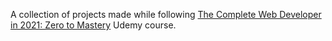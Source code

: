 A collection of projects made while following [The Complete Web Developer in 2021: Zero to Mastery](https://www.udemy.com/course/the-complete-web-developer-zero-to-mastery/) Udemy course.

